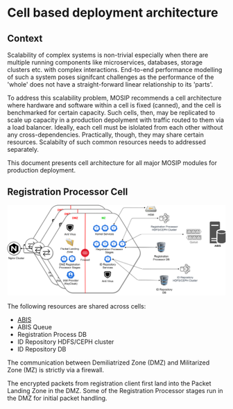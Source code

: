 # Cell based deployment architecture

## Context
Scalability of complex systems is non-trivial especially when there are multiple running components like microservices, databases, storage clusters etc. with complex interactions.  End-to-end performance modelling of such a system poses
signifcant challenges as the performance of the 'whole' does not have a straight-forward linear relationship to its 'parts'.

To address this scalability problem, MOSIP recommends a cell architecture where hardware and software within a cell is fixed (canned), and the cell is benchmarked for certain capacity.  Such cells, then, may be replicated to scale up capacity in a production depolyment with traffic routed to them via a load balancer.  Ideally, each cell must be islolated from each other without any cross-dependencies.  Practically, though, they may share certain resources.  Scalabilty of such common resources needs to addressed separately.

This document presents cell architecture for all major MOSIP modules for production deployment.

## Registration Processor Cell
![](registration_processor_cell_arch.png)

The following resources are shared across cells:
* [ABIS](Automated-Biometric-Identification-System-ABIS.md)
* ABIS Queue
* Registration Process DB
* ID Repository HDFS/CEPH cluster
* ID Repository DB

The communication between Demiliatrized Zone (DMZ) and Militarized Zone (MZ) is strictly via a firewall.

The encrypted packets from registration client first land into the Packet Landing Zone in the DMZ. Some of the Registration Processor stages run in the DMZ for initial packet handling.  

